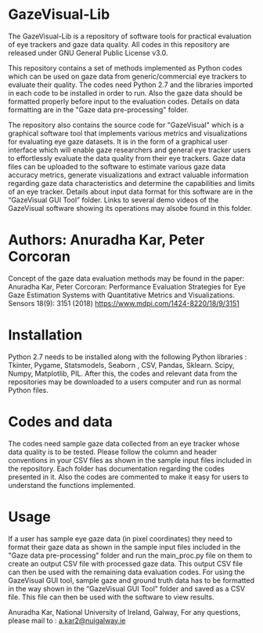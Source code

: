# GazeVisual-Lib
The GazeVisual-Lib is a repository of software tools for practical evaluation of eye trackers and gaze data quality. All codes in this repository are released under GNU General Public License v3.0.

This repository contains a set of methods implemented as Python codes which can be used on gaze data from generic/commercial eye trackers to evaluate their quality. The codes need Python 2.7 and the libraries imported in each code to be installed in order to run. Also the gaze data should be formatted properly before input to the evaluation codes. Details on data formatting are in the "Gaze data pre-processing" folder.

The repository also contains the source code for "GazeVisual" which is a graphical software tool that implements various metrics and visualizations for evaluating eye gaze datasets. It is in the form of a graphical user interface which will enable gaze researchers and general eye tracker users to effortlessly evaluate the data quality from their eye trackers. Gaze data files can be uploaded to the software to estimate various gaze data accuracy metrics, generate visualizations and extract valuable information regarding gaze data characteristics and determine the capabilities and limits of an eye tracker. Details about input data format for this software are in the “GazeVisual GUI Tool” folder. Links to several demo videos of the GazeVisual software showing its operations may alsobe found in this folder.

# Authors: Anuradha Kar, Peter Corcoran
Concept of the gaze data evaluation methods may be found in the paper: 
Anuradha Kar, Peter Corcoran: Performance Evaluation Strategies for Eye Gaze Estimation Systems with Quantitative Metrics and Visualizations. Sensors 18(9): 3151 (2018)
https://www.mdpi.com/1424-8220/18/9/3151

# Installation
Python 2.7 needs to be installed along with the following Python libraries : Tkinter, Pygame, Statsmodels, Seaborn , CSV, Pandas, Sklearn. Scipy, Numpy, Matplotlib, PIL. After this, the codes and relevant data from the repositories may be downloaded to a users computer and run as normal Python files.

# Codes and data
The codes need sample gaze data collected from an eye tracker whose data quality is to be tested. Please follow the column and header conventions in your CSV files as shown in the sample input files included in the repository. Each folder has documentation regarding the codes presented in it. Also the codes are commented to make it easy for users to understand the functions implemented.

# Usage
If a user has sample eye gaze data (in pixel coordinates) they need to format their gaze data as shown in the sample input files included in the "Gaze data pre-processing" folder and run the main_proc.py file on them to create an output CSV file with processed gaze data. This output CSV file can then be used with the remaining data evaluation codes. For using the GazeVisual GUI tool, sample gaze and ground truth data has to be formatted in the way shown in the “GazeVisual GUI Tool” folder and saved as a CSV file. This file can then be used with the software to view results.

Anuradha Kar,
National University of Ireland, Galway,
For any questions, please mail to : a.kar2@nuigalway.ie

